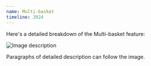 ```yaml
---
name: Multi-basket
timeline: 2024
---
```


Here's a detailed breakdown of the Multi-basket feature:

![Image description](/path/to/image.jpg "Optional caption")

Paragraphs of detailed description can follow the image.